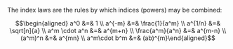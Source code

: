 The index laws are the rules by which indices (powers) may be combined:

$$\begin{aligned}
a^0 &=& 1 \\
a^{-m} &=& \frac{1}{a^m} \\
a^{1/n} &=& \sqrt[n]{a} \\
a^m \cdot a^n &=& a^{m+n} \\
\frac{a^m}{a^n} &=& a^{m-n} \\
(a^m)^n &=& a^{mn} \\
a^m\cdot b^m  &=& (ab)^{m}\end{aligned}$$
